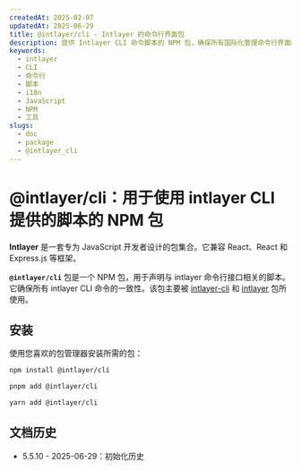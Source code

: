 ```yaml
---
createdAt: 2025-02-07
updatedAt: 2025-06-29
title: @intlayer/cli - Intlayer 的命令行界面包
description: 提供 Intlayer CLI 命令脚本的 NPM 包，确保所有国际化管理命令行界面的一致性。
keywords:
  - intlayer
  - CLI
  - 命令行
  - 脚本
  - i18n
  - JavaScript
  - NPM
  - 工具
slugs:
  - doc
  - package
  - @intlayer_cli
---
```


# @intlayer/cli：用于使用 intlayer CLI 提供的脚本的 NPM 包

**Intlayer** 是一套专为 JavaScript 开发者设计的包集合。它兼容 React、React 和 Express.js 等框架。

**`@intlayer/cli`** 包是一个 NPM 包，用于声明与 intlayer 命令行接口相关的脚本。它确保所有 intlayer CLI 命令的一致性。该包主要被 [intlayer-cli](https://github.com/aymericzip/intlayer/tree/main/docs/docs/zh/packages/intlayer-cli/index.md) 和 [intlayer](https://github.com/aymericzip/intlayer/tree/main/docs/docs/zh/packages/intlayer/index.md) 包所使用。

## 安装

使用您喜欢的包管理器安装所需的包：

```bash packageManager="npm"
npm install @intlayer/cli
```

```bash packageManager="pnpm"
pnpm add @intlayer/cli
```

```bash packageManager="yarn"
yarn add @intlayer/cli
```

## 文档历史

- 5.5.10 - 2025-06-29：初始化历史
